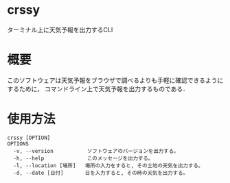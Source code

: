 # crssy
ターミナル上に天気予報を出力するCLI

# 概要
このソフトウェアは天気予報をブラウザで調べるよりも手軽に確認できるようにするために，
コマンドライン上で天気予報を出力するものである．

# 使用方法

```
crssy [OPTION]
OPTIONS
  -v, --version           ソフトウェアのバージョンを出力する。
  -h, --help              このメッセージを出力する。
  -l, --location [場所]   場所の入力をすると, その土地の天気を出力する。
  -d, --date [日付]       日を入力すると, その時の天気を出力する。
```
